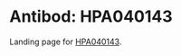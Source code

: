 # Antibod: HPA040143


    


Landing page for [HPA040143](http://www.proteinatlas.org/search/HPA040143).
